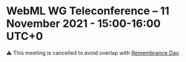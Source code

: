 # WebML WG Teleconference – 11 November 2021 - 15:00-16:00 UTC+0

:warning: This meeting is cancelled to avoid overlap with [Remembrance Day](https://en.wikipedia.org/wiki/Remembrance_Day).
